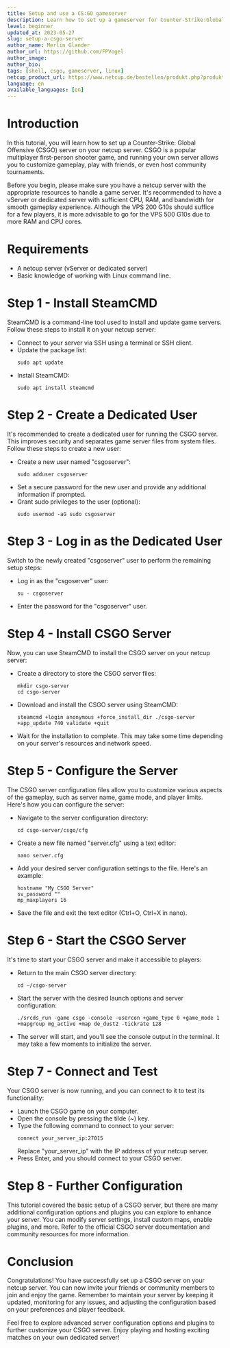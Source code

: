 ```yaml
---
title: Setup and use a CS:GO gameserver
description: Learn how to set up a gameserver for Counter-Strike:Global Offensive.
level: beginner
updated_at: 2023-05-27
slug: setup-a-csgo-server
author_name: Merlin Glander
author_url: https://github.com/FPVogel
author_image:
author_bio:
tags: [shell, csgo, gameserver, linux] 
netcup_product_url: https://www.netcup.de/bestellen/produkt.php?produkt=2951
language: en
available_languages: [en]
---
```


# Introduction
In this tutorial, you will learn how to set up a Counter-Strike: Global Offensive (CSGO) server on your netcup server. CSGO is a popular multiplayer first-person shooter game, and running your own server allows you to customize gameplay, play with friends, or even host community tournaments.

Before you begin, please make sure you have a netcup server with the appropriate resources to handle a game server. It's recommended to have a vServer or dedicated server with sufficient CPU, RAM, and bandwidth for smooth gameplay experience. Although the VPS 200 G10s should suffice for a few players, it is more advisable to go for the VPS 500 G10s due to more RAM and CPU cores.

# Requirements
- A netcup server (vServer or dedicated server)
- Basic knowledge of working with Linux command line.


# Step 1 - Install SteamCMD
   
   SteamCMD is a command-line tool used to install and update game servers. Follow these steps to install it on your netcup server:
   
   - Connect to your server via SSH using a terminal or SSH client.
   - Update the package list:
     ```
     sudo apt update
     ```
   - Install SteamCMD:
     ```
     sudo apt install steamcmd
     ```
   
# Step 2 - Create a Dedicated User
   
   It's recommended to create a dedicated user for running the CSGO server. This improves security and separates game server files from system files. Follow these steps to create a new user:
   
   - Create a new user named "csgoserver":
     ```
     sudo adduser csgoserver
     ```
   - Set a secure password for the new user and provide any additional information if prompted.
   - Grant sudo privileges to the user (optional):
     ```
     sudo usermod -aG sudo csgoserver
     ```

# Step 3 - Log in as the Dedicated User
   
   Switch to the newly created "csgoserver" user to perform the remaining setup steps:
   
   - Log in as the "csgoserver" user:
     ```
     su - csgoserver
     ```
   - Enter the password for the "csgoserver" user.

# Step 4 - Install CSGO Server
   
   Now, you can use SteamCMD to install the CSGO server on your netcup server:
   
   - Create a directory to store the CSGO server files:
     ```
     mkdir csgo-server
     cd csgo-server
     ```
   - Download and install the CSGO server using SteamCMD:
     ```
     steamcmd +login anonymous +force_install_dir ./csgo-server +app_update 740 validate +quit
     ```
   - Wait for the installation to complete. This may take some time depending on your server's resources and network speed.

# Step 5 - Configure the Server
   
   The CSGO server configuration files allow you to customize various aspects of the gameplay, such as server name, game mode, and player limits. Here's how you can configure the server:
   
   - Navigate to the server configuration directory:
     ```
     cd csgo-server/csgo/cfg
     ```
   - Create a new file named "server.cfg" using a text editor:
     ```
     nano server.cfg
     ```
   - Add your desired server configuration settings to the file. Here's an example:
     ```
     hostname "My CSGO Server"
     sv_password ""
     mp_maxplayers 16
     ```
   - Save the file and exit the text editor (Ctrl+O, Ctrl+X in nano).

# Step 6 - Start the CSGO Server
   
   It's time to start your CSGO server and make it accessible to players:
   
   - Return to the main CSGO server directory:
     ```
     cd ~/csgo-server
     ```
   - Start the server with the desired launch options and server configuration:
     ```
     ./srcds_run -game csgo -console -usercon +game_type 0 +game_mode 1 +mapgroup mg_active +map de_dust2 -tickrate 128
     ```
   - The server will start, and you'll see the console output in the terminal. It may take a few moments to initialize the server.

# Step 7 - Connect and Test
   
   Your CSGO server is now running, and you can connect to it to test its functionality:
   
   - Launch the CSGO game on your computer.
   - Open the console by pressing the tilde (~) key.
   - Type the following command to connect to your server:
     ```
     connect your_server_ip:27015
     ```
     Replace "your_server_ip" with the IP address of your netcup server.
   - Press Enter, and you should connect to your CSGO server.

# Step 8 - Further Configuration
   
   This tutorial covered the basic setup of a CSGO server, but there are many additional configuration options and plugins you can explore to enhance your server. You can modify server settings, install custom maps, enable plugins, and more. Refer to the official CSGO server documentation and community resources for more information.

# Conclusion
Congratulations! You have successfully set up a CSGO server on your netcup server. You can now invite your friends or community members to join and enjoy the game. Remember to maintain your server by keeping it updated, monitoring for any issues, and adjusting the configuration based on your preferences and player feedback.

Feel free to explore advanced server configuration options and plugins to further customize your CSGO server. Enjoy playing and hosting exciting matches on your own dedicated server!

